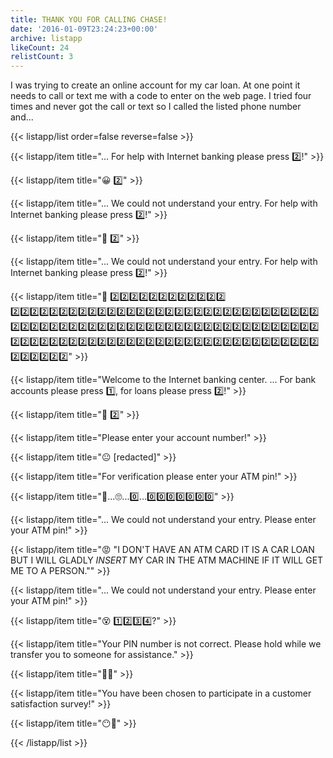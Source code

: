 ```yaml
---
title: THANK YOU FOR CALLING CHASE!
date: '2016-01-09T23:24:23+00:00'
archive: listapp
likeCount: 24
relistCount: 3
---
```


I was trying to create an online account for my car loan. At one point it needs to call or text me with a code to enter on the web page. I tried four times and never got the call or text so I called the listed phone number and...

<!--more-->

{{< listapp/list order=false reverse=false >}}

   {{< listapp/item title="... For help with Internet banking please press 2️⃣!" >}}

   {{< listapp/item title="😀 2️⃣" >}}

   {{< listapp/item title="... We could not understand your entry. For help with Internet banking please press 2️⃣!" >}}

   {{< listapp/item title="🙂 2️⃣" >}}

   {{< listapp/item title="... We could not understand your entry. For help with Internet banking please press 2️⃣!" >}}

   {{< listapp/item title="😤 2️⃣2️⃣2️⃣2️⃣2️⃣2️⃣2️⃣2️⃣2️⃣2️⃣2️⃣2️⃣ 2️⃣2️⃣2️⃣2️⃣2️⃣2️⃣2️⃣2️⃣2️⃣2️⃣2️⃣2️⃣2️⃣2️⃣2️⃣2️⃣2️⃣2️⃣2️⃣2️⃣2️⃣2️⃣2️⃣2️⃣2️⃣2️⃣2️⃣2️⃣2️⃣2️⃣2️⃣2️⃣2️⃣2️⃣2️⃣2️⃣2️⃣2️⃣2️⃣2️⃣2️⃣2️⃣2️⃣2️⃣2️⃣2️⃣2️⃣2️⃣2️⃣2️⃣2️⃣2️⃣2️⃣2️⃣2️⃣2️⃣2️⃣2️⃣2️⃣2️⃣2️⃣2️⃣2️⃣2️⃣2️⃣2️⃣2️⃣2️⃣2️⃣2️⃣2️⃣2️⃣2️⃣2️⃣2️⃣2️⃣2️⃣2️⃣2️⃣2️⃣2️⃣2️⃣2️⃣2️⃣2️⃣2️⃣2️⃣2️⃣2️⃣2️⃣2️⃣2️⃣2️⃣2️⃣2️⃣2️⃣2️⃣2️⃣2️⃣2️⃣2️⃣2️⃣" >}}

   {{< listapp/item title="Welcome to the Internet banking center. ... For bank accounts please press 1️⃣, for loans please press 2️⃣!" >}}

   {{< listapp/item title="😬 2️⃣" >}}

   {{< listapp/item title="Please enter your account number!" >}}

   {{< listapp/item title="😐 [redacted]" >}}

   {{< listapp/item title="For verification please enter your ATM pin!" >}}

   {{< listapp/item title="🤔...🙄...0️⃣...0️⃣0️⃣0️⃣0️⃣0️⃣0️⃣0️⃣" >}}

   {{< listapp/item title="... We could not understand your entry. Please enter your ATM pin!" >}}

   {{< listapp/item title="😡 \"I DON'T HAVE AN ATM CARD IT IS A CAR LOAN BUT I WILL GLADLY *INSERT* MY CAR IN THE ATM MACHINE IF IT WILL GET ME TO A PERSON.\"" >}}

   {{< listapp/item title="... We could not understand your entry. Please enter your ATM pin!" >}}

   {{< listapp/item title="😵 1️⃣2️⃣3️⃣4️⃣?" >}}

   {{< listapp/item title="Your PIN number is not correct. Please hold while we transfer you to someone for assistance." >}}

   {{< listapp/item title="👍🏽" >}}

   {{< listapp/item title="You have been chosen to participate in a customer satisfaction survey!" >}}

   {{< listapp/item title="😶🔫" >}}

{{< /listapp/list >}}
